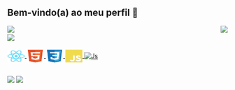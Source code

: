 ## Bem-vindo(a) ao meu perfil 🧐
<img align="right" height="590em" src="https://raw.githubusercontent.com/gist/JonathanMacedo/8dbf28571b842a862b3a0d559f3edbe8/raw/64ae903838a26758edd9a388907866d29350337a/githhubcard.svg"/>
<div> <a href="https://github.com/jonathanmacedo"> 
<img height="180em" src="https://github-readme-stats.vercel.app/api?username=jonathanmacedo&show_icons=true&theme=github_dark&include_all_commits=true&count_private=true"/> 
<br>
<img height="180em" src="https://github-readme-stats.vercel.app/api/top-langs/?username=jonathanmacedo&layout=compact&langs_count=6&theme=github_dark"/>
</div> 
  
<div style="display: inline_block">

<br> 

<img align="center" alt="REACT" height="30" width="40" src="https://raw.githubusercontent.com/devicons/devicon/master/icons/react/react-original.svg">
                                                                                                                                                                                          <img align="center" alt="HTML" height="30" width="40" src="https://raw.githubusercontent.com/devicons/devicon/master/icons/html5/html5-original.svg"> 
<img align="center" alt="CSS" height="30" width="40" src="https://raw.githubusercontent.com/devicons/devicon/master/icons/css3/css3-original.svg"> 
<img align="center" alt="Js" height="30" width="40" src="https://raw.githubusercontent.com/devicons/devicon/master/icons/javascript/javascript-plain.svg"> 
<img align="center" alt="Js" height="30" width="40" src="https://cdn.jsdelivr.net/gh/devicons/devicon@latest/icons/nodejs/nodejs-plain-wordmark.svg">  
<br> 
<br> 
                                                                                                                                                                                                                                                                                                                                                                                    <div> 
                                                                                                                                                                                                                                                                                                                                                                                    
<a href = "mailto:jonathanmacedocontato@gmail.com"><img src="https://img.shields.io/badge/-Gmail-%23333?style=for-the-badge&logo=gmail&logoColor=white" target="_blank"></a>
<a href="https://www.linkedin.com/in/jonathan-macedo-10182b274/" target="_blank"><img src="https://img.shields.io/badge/-LinkedIn-%230077B5?style=for-the-badge&logo=linkedin&logoColor=white" target="_blank"></a> 


</div>

